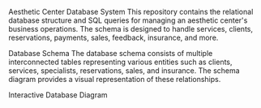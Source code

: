 Aesthetic Center Database System
This repository contains the relational database structure and SQL queries for managing an aesthetic center's business operations. The schema is designed to handle services, clients, reservations, payments, sales, feedback, insurance, and more.

Database Schema
The database schema consists of multiple interconnected tables representing various entities such as clients, services, specialists, reservations, sales, and insurance. The schema diagram provides a visual representation of these relationships.

Interactive Database Diagram

